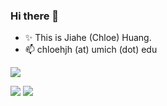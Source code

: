 ### Hi there 👋

- ✨ This is Jiahe (Chloe) Huang.
- 📫 chloehjh (at) umich (dot) edu

<a href="https://jhhuang.site/"><img src="https://github-readme-stats.vercel.app/api?username=jhhuangchloe&count_private=true&rank_icon=github&show_icons=true&theme=shadow_green" /></a>
<p align="left"> 
  <img src="https://komarev.com/ghpvc/?username=jhhuangchloe&label=Profile%20views&color=0e75b6&style=flat"/> 
  <a href="https://jhhuang.site/"><img src="https://img.shields.io/badge/My%20homepage-007A00" /></a>
</p>
